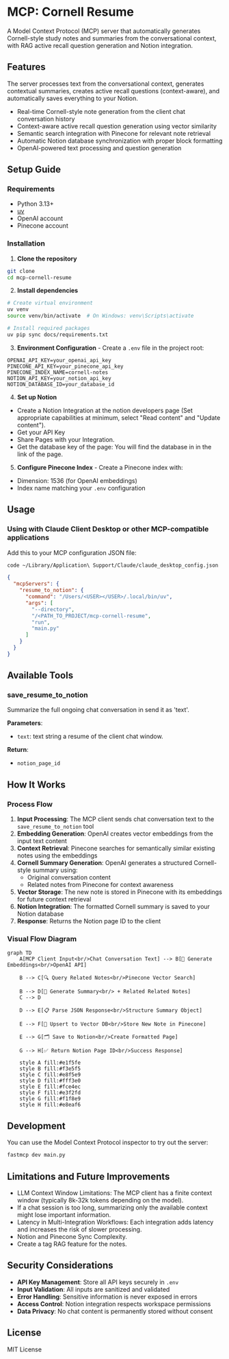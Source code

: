 # MCP: Cornell Resume

A Model Context Protocol (MCP) server that automatically generates Cornell-style study notes and summaries from the conversational context, with RAG active recall question generation and Notion integration.

## Features

The server processes text from the conversational context, generates contextual summaries, creates active recall questions (context-aware), and automatically saves everything to your Notion.

- Real-time Cornell-style note generation from the client chat conversation history
- Context-aware active recall question generation using vector similarity
- Semantic search integration with Pinecone for relevant note retrieval
- Automatic Notion database synchronization with proper block formatting
- OpenAI-powered text processing and question generation

## Setup Guide

### Requirements

- Python 3.13+
- [uv](https://github.com/astral-sh/uv)
- OpenAI account
- Pinecone account

### Installation

1. **Clone the repository**

```bash
git clone
cd mcp-cornell-resume
```

2. **Install dependencies**

```bash
# Create virtual environment
uv venv
source venv/bin/activate  # On Windows: venv\Scripts\activate

# Install required packages
uv pip sync docs/requirements.txt
```

3. **Environment Configuration** - Create a `.env` file in the project root:

```env
OPENAI_API_KEY=your_openai_api_key
PINECONE_API_KEY=your_pinecone_api_key
PINECONE_INDEX_NAME=cornell-notes
NOTION_API_KEY=your_notion_api_key
NOTION_DATABASE_ID=your_database_id
```

4. **Set up Notion**

- Create a Notion Integration at the notion developers page (Set appropriate capabilities at minimum, select "Read content" and "Update content").
- Get your API Key
- Share Pages with your Integration.
- Get the database key of the page: You will find the database in in the link of the page.

5. **Configure Pinecone Index** - Create a Pinecone index with:

- Dimension: 1536 (for OpenAI embeddings)
- Index name matching your `.env` configuration

## Usage

### Using with Claude Client Desktop or other MCP-compatible applications

Add this to your MCP configuration JSON file:

```bash
code ~/Library/Application\ Support/Claude/claude_desktop_config.json
```

```json
{
  "mcpServers": {
    "resume_to_notion": {
      "command": "/Users/<USER></USER>/.local/bin/uv",
      "args": [
        "--directory",
        "/<PATH_TO_PROJECT/mcp-cornell-resume",
        "run",
        "main.py"
      ]
    }
  }
}
```

## Available Tools

### save_resume_to_notion

Summarize the full ongoing chat conversation in send it as 'text'.

**Parameters**:

- `text`: text string a resume of the client chat window.

**Return**:

- `notion_page_id`

## How It Works

### Process Flow

1. **Input Processing**: The MCP client sends chat conversation text to the `save_resume_to_notion` tool
2. **Embedding Generation**: OpenAI creates vector embeddings from the input text content
3. **Context Retrieval**: Pinecone searches for semantically similar existing notes using the embeddings
4. **Cornell Summary Generation**: OpenAI generates a structured Cornell-style summary using:
   - Original conversation content
   - Related notes from Pinecone for context awareness
5. **Vector Storage**: The new note is stored in Pinecone with its embeddings for future context retrieval
6. **Notion Integration**: The formatted Cornell summary is saved to your Notion database
7. **Response**: Returns the Notion page ID to the client

### Visual Flow Diagram

```mermaid
graph TD
    A[MCP Client Input<br/>Chat Conversation Text] --> B[🧠 Generate Embeddings<br/>OpenAI API]

    B --> C[🔍 Query Related Notes<br/>Pinecone Vector Search]

    B --> D[📝 Generate Summary<br/> + Related Related Notes]
    C --> D

    D --> E[📋 Parse JSON Response<br/>Structure Summary Object]

    E --> F[💾 Upsert to Vector DB<br/>Store New Note in Pinecone]

    E --> G[🗂️ Save to Notion<br/>Create Formatted Page]

    G --> H[✅ Return Notion Page ID<br/>Success Response]

    style A fill:#e1f5fe
    style B fill:#f3e5f5
    style C fill:#e8f5e9
    style D fill:#fff3e0
    style E fill:#fce4ec
    style F fill:#e3f2fd
    style G fill:#f1f8e9
    style H fill:#e8eaf6
```

## Development

You can use the Model Context Protocol inspector to try out the server:

```bash
fastmcp dev main.py
```

## Limitations and Future Improvements

- LLM Context Window Limitations: The MCP client has a finite context window (typically 8k-32k tokens depending on the model).
- If a chat session is too long, summarizing only the available context might lose important information.
- Latency in Multi-Integration Workflows: Each integration adds latency and increases the risk of slower processing.
- Notion and Pinecone Sync Complexity.
- Create a tag RAG feature for the notes.

## Security Considerations

- **API Key Management**: Store all API keys securely in `.env`
- **Input Validation**: All inputs are sanitized and validated
- **Error Handling**: Sensitive information is never exposed in errors
- **Access Control**: Notion integration respects workspace permissions
- **Data Privacy**: No chat content is permanently stored without consent

## License

MIT License
